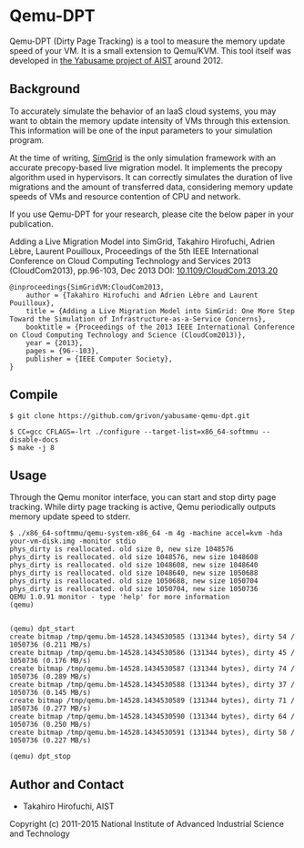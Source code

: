 # Qemu-DPT

Qemu-DPT (Dirty Page Tracking) is a tool to measure the memory update speed of your VM.
It is a small extension to Qemu/KVM. This tool itself was developed in [the Yabusame project of AIST](http://grivon.apgrid.org/quick-kvm-migration) around 2012.


## Background

To accurately simulate the behavior of an IaaS cloud systems, you may want to
obtain the memory update intensity of VMs through this extension. This
information will be one of the input parameters to your simulation program.

At the time of writing, [SimGrid](http://http://simgrid.gforge.inria.fr/) is
the only simulation framework with an accurate precopy-based live migration
model. It implements the precopy algorithm used in hypervisors. It can
correctly simulates the duration of live migrations and the amount of
transferred data, considering memory update speeds of VMs and resource
contention of CPU and network.

If you use Qemu-DPT for your research, please cite the below paper in your publication.

Adding a Live Migration Model into SimGrid,
Takahiro Hirofuchi, Adrien Lèbre, Laurent Pouilloux,
Proceedings of the 5th IEEE International Conference on Cloud Computing Technology and Services 2013 (CloudCom2013), pp.96-103, Dec 2013
DOI: [10.1109/CloudCom.2013.20](http://dx.doi.org/10.1109/CloudCom.2013.20)

```
@inproceedings{SimGridVM:CloudCom2013,
	author = {Takahiro Hirofuchi and Adrien Lèbre and Laurent Pouilloux},
	title = {Adding a Live Migration Model into SimGrid: One More Step Toward the Simulation of Infrastructure-as-a-Service Concerns},
	booktitle = {Proceedings of the 2013 IEEE International Conference on Cloud Computing Technology and Science (CloudCom2013)},
	year = {2013},
	pages = {96--103},
	publisher = {IEEE Computer Society},
}
```

## Compile

```
$ git clone https://github.com/grivon/yabusame-qemu-dpt.git
```

```
$ CC=gcc CFLAGS=-lrt ./configure --target-list=x86_64-softmmu --disable-docs
$ make -j 8
```

## Usage

Through the Qemu monitor interface, you can start and stop dirty page tracking.
While dirty page tracking is active, Qemu periodically outputs memory update speed to stderr.


```
$ ./x86_64-softmmu/qemu-system-x86_64 -m 4g -machine accel=kvm -hda your-vm-disk.img -monitor stdio
phys_dirty is reallocated. old size 0, new size 1048576
phys_dirty is reallocated. old size 1048576, new size 1048608
phys_dirty is reallocated. old size 1048608, new size 1048640
phys_dirty is reallocated. old size 1048640, new size 1050688
phys_dirty is reallocated. old size 1050688, new size 1050704
phys_dirty is reallocated. old size 1050704, new size 1050736
QEMU 1.0.91 monitor - type 'help' for more information
(qemu)


(qemu) dpt_start
create bitmap /tmp/qemu.bm-14528.1434530585 (131344 bytes), dirty 54 / 1050736 (0.211 MB/s)
create bitmap /tmp/qemu.bm-14528.1434530586 (131344 bytes), dirty 45 / 1050736 (0.176 MB/s)
create bitmap /tmp/qemu.bm-14528.1434530587 (131344 bytes), dirty 74 / 1050736 (0.289 MB/s)
create bitmap /tmp/qemu.bm-14528.1434530588 (131344 bytes), dirty 37 / 1050736 (0.145 MB/s)
create bitmap /tmp/qemu.bm-14528.1434530589 (131344 bytes), dirty 71 / 1050736 (0.277 MB/s)
create bitmap /tmp/qemu.bm-14528.1434530590 (131344 bytes), dirty 64 / 1050736 (0.250 MB/s)
create bitmap /tmp/qemu.bm-14528.1434530591 (131344 bytes), dirty 58 / 1050736 (0.227 MB/s)

(qemu) dpt_stop
```

## Author and Contact

* Takahiro Hirofuchi, AIST

Copyright (c) 2011-2015 National Institute of Advanced Industrial Science and Technology
